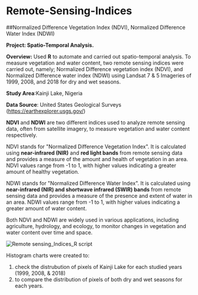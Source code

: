 # Remote-Sensing-Indices
##Normalized Difference Vegetation Index (NDVI), Normalized Difference Water Index (NDWI)

**Project: Spatio-Temporal Analysis.**

**Overview:** Used **R** to automate and carried out spatio-temporal analysis. 
To measure vegetation and water content, two remote sensing indices were carried out, namely; Normalized Difference vegetation index (NDVI), and Normalized Difference water index (NDWI) using Landsat 7 & 5 Imageries of 1999, 2008, and 2018 for dry and wet seasons. 

**Study Area**:Kainji Lake, Nigeria

**Data Source**: United States Geological Surveys (https://earthexplorer.usgs.gov/)

**NDVI** and **NDWI** are two different indices used to analyze remote sensing data, often from satellite imagery, to measure vegetation and water content respectively.

NDVI stands for "Normalized Difference Vegetation Index". It is calculated using **near-infrared (NIR)** and **red light bands** from remote sensing data and provides a measure of the amount and health of vegetation in an area. NDVI values range from -1 to 1, with higher values indicating a greater amount of healthy vegetation.

NDWI stands for "Normalized Difference Water Index". It is calculated using **near-infrared (NIR) and shortwave infrared (SWIR) bands** from remote sensing data and provides a measure of the presence and extent of water in an area. NDWI values range from -1 to 1, with higher values indicating a greater amount of water content.

Both NDVI and NDWI are widely used in various applications, including agriculture, hydrology, and ecology, to monitor changes in vegetation and water content over time and space. 

![Remote sensing_Indices_R script](https://github.com/rajikudusadewale/Remote-Sensing-Indices/blob/main/NDVI_NDWI)

Histogram charts were created to:
1. check the distrubution of pixels of Kainji Lake for each studied years (1999, 2008, & 2018)
2. to compare the distribution of pixels of both dry and wet seasons for each years.

